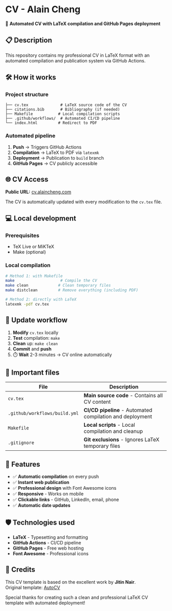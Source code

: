 # CV - Alain Cheng

🚀 **Automated CV with LaTeX compilation and GitHub Pages deployment**

## 📋 Description

This repository contains my professional CV in LaTeX format with an automated compilation and publication system via GitHub Actions.

## 🛠️ How it works

### Project structure
```
├── cv.tex              # LaTeX source code of the CV
├── citations.bib       # Bibliography (if needed)
├── Makefile           # Local compilation scripts
├── .github/workflows/  # Automated CI/CD pipeline
└── index.html         # Redirect to PDF
```

### Automated pipeline
1. **Push** → Triggers GitHub Actions
2. **Compilation** → LaTeX to PDF via `latexmk`
3. **Deployment** → Publication to `build` branch
4. **GitHub Pages** → CV publicly accessible

## 🌐 CV Access

**Public URL:** [cv.alaincheng.com](cv.alaincheng.com)

The CV is automatically updated with every modification to the `cv.tex` file.

## 💻 Local development

### Prerequisites
- TeX Live or MiKTeX
- Make (optional)

### Local compilation
```bash
# Method 1: with Makefile
make                    # Compile the CV
make clean             # Clean temporary files
make distclean         # Remove everything (including PDF)

# Method 2: directly with LaTeX
latexmk -pdf cv.tex
```
## 🔄 Update workflow

1. **Modify** `cv.tex` locally
2. **Test** compilation: `make`
3. **Clean** up: `make clean`
4. **Commit** and **push**
5. ⏱️ **Wait** 2-3 minutes → CV online automatically

## 📁 Important files

| File | Description |
|------|-------------|
| `cv.tex` | **Main source code** - Contains all CV content |
| `.github/workflows/build.yml` | **CI/CD pipeline** - Automated compilation and deployment |
| `Makefile` | **Local scripts** - Local compilation and cleanup |
| `.gitignore` | **Git exclusions** - Ignores LaTeX temporary files |

## 🚀 Features

- ✅ **Automatic compilation** on every push
- ✅ **Instant web publication**
- ✅ **Professional design** with Font Awesome icons
- ✅ **Responsive** - Works on mobile
- ✅ **Clickable links** - GitHub, LinkedIn, email, phone
- ✅ **Automatic date updates**

## 🛡️ Technologies used

- **LaTeX** - Typesetting and formatting
- **GitHub Actions** - CI/CD pipeline
- **GitHub Pages** - Free web hosting
- **Font Awesome** - Professional icons

## 🙏 Credits

This CV template is based on the excellent work by **Jitin Nair**.  
Original template: [AutoCV](https://github.com/jitinnair1/autoCV)

Special thanks for creating such a clean and professional LaTeX CV template with automated deployment!